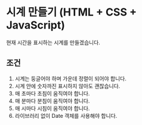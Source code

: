 # 시계 만들기 (HTML + CSS + JavaScript)
현재 시간을 표시하는 시계를 만들겠습니다.

## 조건
1. 시계는 둥글어야 하며 가운데 정렬이 되어야 합니다.
2. 시계 안에 숫자까진 표시하지 않아도 괜찮습니다.
3. 매 초마다 초침이 움직여야 합니다.
4. 매 분마다 분침이 움직여야 합니다.
5. 매 시마다 시침이 움직여야 합니다.
6. 라이브러리 없이 Date 객체를 사용해야 합니다.

